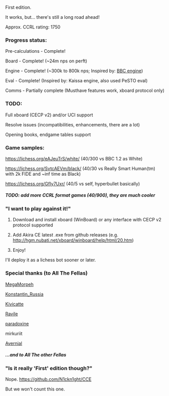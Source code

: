 First edition.

It works, but... there's still a long road ahead!

Approx. CCRL rating: 1750

### Progress status:

Pre-calculations - Complete!

Board - Complete! (~24m nps on perft)

Engine - Complete! (~300k to 800k nps; Inspired by: [BBC engine](https://github.com/maksimKorzh))

Eval - Complete! (Inspired by: Kaissa engine, also used PeSTO eval)

Comms - Partially complete (Musthave features work, xboard protocol only)

### TODO:

Full xboard (CECP v2) and/or UCI support

Resolve issues (incompatibilities, enhancements, there are a lot)

Opening books, endgame tables support

### Game samples:

https://lichess.org/eAJeuTrS/white/ (40/300 vs BBC 1.2 as White)

https://lichess.org/SvtcAEVm/black/ (40/30 vs Really Smart Human(tm) with 2k FIDE and ~inf time as Black)

https://lichess.org/GfIy7Uxr/ (40/5 vs self, hyperbullet basically)

##### TODO: add more CCRL format games (40/900), they are much cooler

### "I want to play against it!"

1. Download and install xboard (WinBoard) or any interface with CECP v2 protocol supported

2. Add Akira CE latest .exe from github releases (e.g. http://hgm.nubati.net/xboard/winboard/help/html/20.htm)

3. Enjoy!

I'll deploy it as a lichess bot sooner or later.

### Special thanks (to All The Fellas)

[MegaMorpeh](https://lichess.org/@/MegaMorpeh)

[Konstantin_Russia](https://lichess.org/@/Konstantin_Russia)

[Kivicatte](https://lichess.org/@/Kivicatte)

[Ravile](https://lichess.org/@/Ravile)

[paradoxine](https://lichess.org/@/paradoxine)

mirkuriit

[Avernial](https://ru.stackoverflow.com/users/178429/avernial)

##### ...and to All The other Fellas

### "Is it really 'First' edition though?"

Nope. https://github.com/N1ckn1ght/CCE

But we won't count this one.